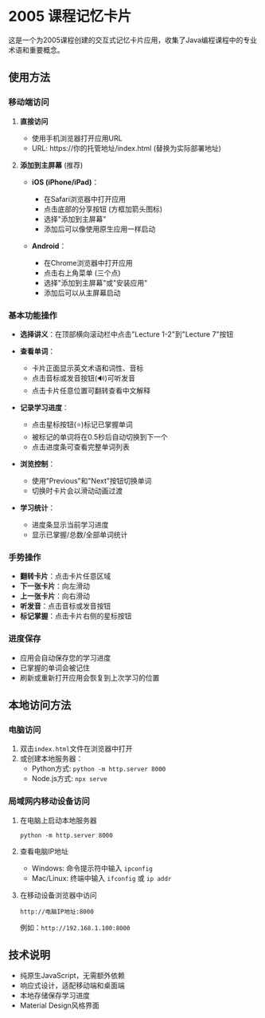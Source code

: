 # 2005 课程记忆卡片

这是一个为2005课程创建的交互式记忆卡片应用，收集了Java编程课程中的专业术语和重要概念。

## 使用方法

### 移动端访问

1. **直接访问**
   - 使用手机浏览器打开应用URL
   - URL: https://你的托管地址/index.html (替换为实际部署地址)

2. **添加到主屏幕** (推荐)
   - **iOS (iPhone/iPad)**：
     - 在Safari浏览器中打开应用
     - 点击底部的分享按钮 (方框加箭头图标)
     - 选择"添加到主屏幕"
     - 添加后可以像使用原生应用一样启动
   
   - **Android**：
     - 在Chrome浏览器中打开应用
     - 点击右上角菜单 (三个点)
     - 选择"添加到主屏幕"或"安装应用"
     - 添加后可以从主屏幕启动

### 基本功能操作

- **选择讲义**：在顶部横向滚动栏中点击"Lecture 1-2"到"Lecture 7"按钮
- **查看单词**：
  - 卡片正面显示英文术语和词性、音标
  - 点击音标或发音按钮(🔊)可听发音
  - 点击卡片任意位置可翻转查看中文解释
  
- **记录学习进度**：
  - 点击星标按钮(⭐)标记已掌握单词
  - 被标记的单词将在0.5秒后自动切换到下一个
  - 点击进度条可查看完整单词列表
  
- **浏览控制**：
  - 使用"Previous"和"Next"按钮切换单词
  - 切换时卡片会以滑动动画过渡
  
- **学习统计**：
  - 进度条显示当前学习进度
  - 显示已掌握/总数/全部单词统计

### 手势操作

- **翻转卡片**：点击卡片任意区域
- **下一张卡片**：向左滑动
- **上一张卡片**：向右滑动
- **听发音**：点击音标或发音按钮
- **标记掌握**：点击卡片右侧的星标按钮

### 进度保存

- 应用会自动保存您的学习进度
- 已掌握的单词会被记住
- 刷新或重新打开应用会恢复到上次学习的位置

## 本地访问方法

### 电脑访问

1. 双击`index.html`文件在浏览器中打开
2. 或创建本地服务器：
   - Python方式: `python -m http.server 8000`
   - Node.js方式: `npx serve`

### 局域网内移动设备访问

1. 在电脑上启动本地服务器
   ```
   python -m http.server 8000
   ```

2. 查看电脑IP地址
   - Windows: 命令提示符中输入 `ipconfig`
   - Mac/Linux: 终端中输入 `ifconfig` 或 `ip addr`

3. 在移动设备浏览器中访问
   ```
   http://电脑IP地址:8000
   ```
   例如：`http://192.168.1.100:8000`

## 技术说明

- 纯原生JavaScript，无需额外依赖
- 响应式设计，适配移动端和桌面端
- 本地存储保存学习进度
- Material Design风格界面 
